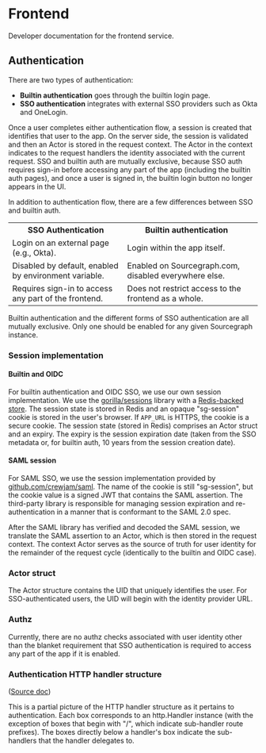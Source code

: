 # Frontend

Developer documentation for the frontend service.

## Authentication

There are two types of authentication:

* **Builtin authentication** goes through the builtin login page.
* **SSO authentication** integrates with external SSO providers such as Okta and OneLogin.

Once a user completes either authentication flow, a session is created that identifies that user to the app. On the server side, the session is validated and then an Actor is stored in the request context. The Actor in the context indicates to the request handlers the identity associated with the current request. SSO and builtin auth are mutually exclusive, because SSO auth requires sign-in before accessing any part of the app (including the builtin auth pages), and once a user is signed in, the builtin login button no longer appears in the UI.

In addition to authentication flow, there are a few differences between SSO and builtin auth.

<table>
<tr>
    <th>SSO Authentication</th><th>Builtin authentication</th>
</tr>
<tr>
    <td>Login on an external page (e.g., Okta).</td>
    <td>Login within the app itself.</td>
</tr>
<tr>
    <td>Disabled by default, enabled by environment variable.</td>
    <td>Enabled on Sourcegraph.com, disabled everywhere else.</td>
</tr>
<tr>
    <td>Requires sign-in to access any part of the frontend.</td>
    <td>Does not restrict access to the frontend as a whole.</td>
<td>
</tr>
</table>

Builtin authentication and the different forms of SSO authentication are all mutually exclusive. Only one should be enabled for any given Sourcegraph instance.

### Session implementation

#### Builtin and OIDC

For builtin authentication and OIDC SSO, we use our own session implementation. We use the [gorilla/sessions](http://www.gorillatoolkit.org/pkg/sessions) library with a [Redis-backed store](https://github.com/boj/redistore). The session state is stored in Redis and an opaque "sg-session" cookie is stored in the user's browser. If `APP_URL` is HTTPS, the cookie is a secure cookie. The session state (stored in Redis) comprises an Actor struct and an expiry. The expiry is the session expiration date (taken from the SSO metadata or, for builtin auth, 10 years from the session creation date).

#### SAML session

For SAML SSO, we use the session implementation provided by [github.com/crewjam/saml](https://github.com/crewjam/saml). The name of the cookie is still "sg-session", but the cookie value is a signed JWT that contains the SAML assertion. The third-party library is responsible for managing session expiration and re-authentication in a manner that is conformant to the SAML 2.0 spec.

After the SAML library has verified and decoded the SAML session, we translate the SAML assertion to an Actor, which is then stored in the request context. The context Actor serves as the source of truth for user identity for the remainder of the request cycle (identically to the builtin and OIDC case).

### Actor struct

The Actor structure contains the UID that uniquely identifies the user. For SSO-authenticated users, the UID will begin with the identity provider URL.

### Authz

Currently, there are no authz checks associated with user identity other than the blanket requirement that SSO authentication is required to access any part of the app if it is enabled.

### Authentication HTTP handler structure

([Source doc](https://docs.google.com/spreadsheets/d/1AdQ2gRz0DDqE4xccLMQYkBQ9r4s8oN4g2b3wPogN9gM))

This is a partial picture of the HTTP handler structure as it pertains to authentication. Each box corresponds to an http.Handler instance (with the exception of boxes that begin with "/", which indicate sub-handler route prefixes). The boxes directly below a handler's box indicate the sub-handlers that the handler delegates to.
